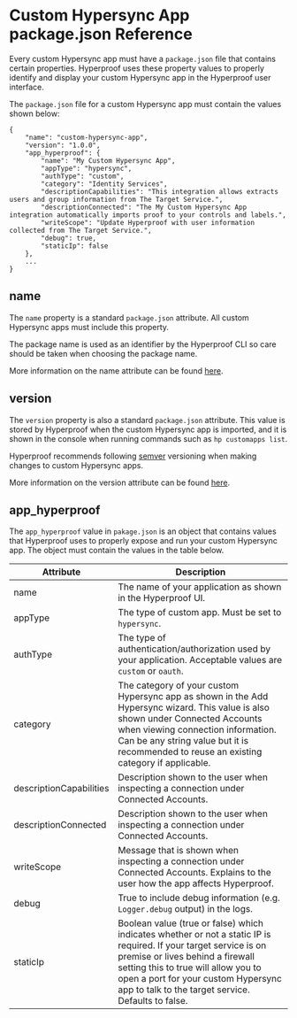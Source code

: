 # Custom Hypersync App package.json Reference

Every custom Hypersync app must have a `package.json` file that contains certain properties. Hyperproof uses these property values to properly identify and display your custom Hypersync app in the Hyperproof user interface.

The `package.json` file for a custom Hypersync app must contain the values shown below:

```
{
    "name": "custom-hypersync-app",
    "version": "1.0.0",
    "app_hyperproof": {
        "name": "My Custom Hypersync App",
        "appType": "hypersync",
        "authType": "custom",
        "category": "Identity Services",
        "descriptionCapabilities": "This integration allows extracts users and group information from The Target Service.",
        "descriptionConnected": "The My Custom Hypersync App integration automatically imports proof to your controls and labels.",
        "writeScope": "Update Hyperproof with user information collected from The Target Service.",
        "debug": true,
        "staticIp": false
    },
    ...
}
```

## name

The `name` property is a standard `package.json` attribute. All custom Hypersync apps must include this property.

The package name is used as an identifier by the Hyperproof CLI so care should be taken when choosing the package name.

More information on the name attribute can be found [here](https://docs.npmjs.com/cli/v9/configuring-npm/package-json#name).

## version

The `version` property is also a standard `package.json` attribute. This value is stored by Hyperproof when the custom Hypersync app is imported, and it is shown in the console when running commands such as `hp customapps list`.

Hyperproof recommends following [semver](https://semver.org/) versioning when making changes to custom Hypersync apps.

More information on the version attribute can be found [here](https://docs.npmjs.com/cli/v9/configuring-npm/package-json#name).

## app_hyperproof

The `app_hyperproof` value in `pakage.json` is an object that contains values that Hyperproof uses to properly expose and run your custom Hypersync app. The object must contain the values in the table below.

| Attribute               | Description                                                                                                                                                                                                                                                                              |
| ----------------------- | ---------------------------------------------------------------------------------------------------------------------------------------------------------------------------------------------------------------------------------------------------------------------------------------- |
| name                    | The name of your application as shown in the Hyperproof UI.                                                                                                                                                                                                                              |
| appType                 | The type of custom app. Must be set to `hypersync`.                                                                                                                                                                                                                                      |
| authType                | The type of authentication/authorization used by your application. Acceptable values are `custom` or `oauth`.                                                                                                                                                                            |
| category                | The category of your custom Hypersync app as shown in the Add Hypersync wizard. This value is also shown under Connected Accounts when viewing connection information. Can be any string value but it is recommended to reuse an existing category if applicable.                        |
| descriptionCapabilities | Description shown to the user when inspecting a connection under Connected Accounts.                                                                                                                                                                                                     |
| descriptionConnected    | Description shown to the user when inspecting a connection under Connected Accounts.                                                                                                                                                                                                     |
| writeScope              | Message that is shown when inspecting a connection under Connected Accounts. Explains to the user how the app affects Hyperproof.                                                                                                                                                        |
| debug                   | True to include debug information (e.g. `Logger.debug` output) in the logs.                                                                                                                                                                                                              |
| staticIp                | Boolean value (true or false) which indicates whether or not a static IP is required. If your target service is on premise or lives behind a firewall setting this to true will allow you to open a port for your custom Hypersync app to talk to the target service. Defaults to false. |

